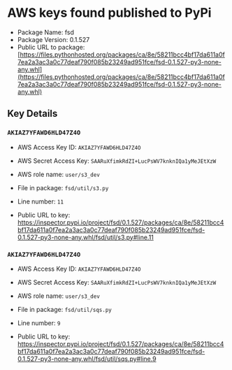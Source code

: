 # AWS keys found published to PyPi

* Package Name: fsd
* Package Version: 0.1.527
* Public URL to package: [https://files.pythonhosted.org/packages/ca/8e/58211bcc4bf17da611a0f7ea2a3ac3a0c77deaf790f085b23249ad951fce/fsd-0.1.527-py3-none-any.whl](https://files.pythonhosted.org/packages/ca/8e/58211bcc4bf17da611a0f7ea2a3ac3a0c77deaf790f085b23249ad951fce/fsd-0.1.527-py3-none-any.whl)

## Key Details

### `AKIAZ7YFAWD6HLD47Z4O`

* AWS Access Key ID: `AKIAZ7YFAWD6HLD47Z4O`
* AWS Secret Access Key: `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` 
* AWS role name: `user/s3_dev`
* File in package: `fsd/util/s3.py`
* Line number: `11`

* Public URL to key: https://inspector.pypi.io/project/fsd/0.1.527/packages/ca/8e/58211bcc4bf17da611a0f7ea2a3ac3a0c77deaf790f085b23249ad951fce/fsd-0.1.527-py3-none-any.whl/fsd/util/s3.py#line.11



### `AKIAZ7YFAWD6HLD47Z4O`

* AWS Access Key ID: `AKIAZ7YFAWD6HLD47Z4O`
* AWS Secret Access Key: `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` 
* AWS role name: `user/s3_dev`
* File in package: `fsd/util/sqs.py`
* Line number: `9`

* Public URL to key: https://inspector.pypi.io/project/fsd/0.1.527/packages/ca/8e/58211bcc4bf17da611a0f7ea2a3ac3a0c77deaf790f085b23249ad951fce/fsd-0.1.527-py3-none-any.whl/fsd/util/sqs.py#line.9


